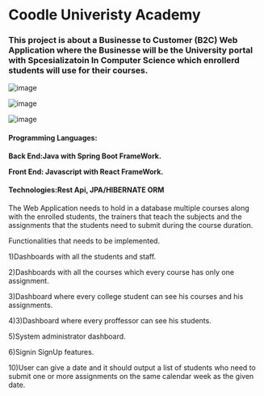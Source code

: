 # Coodle Univeristy Academy 

### This project is about a Businesse to Customer (B2C) Web Application where the Businesse will be the University portal with Spcesializatoin In Computer Science which enrollerd students will use for their courses.


![image](https://user-images.githubusercontent.com/39504405/155449244-3475d4df-4f07-4b7d-a3cd-22d6da50771e.png)

![image](https://user-images.githubusercontent.com/39504405/155450018-810ee761-d097-4ce6-8842-f0e50cdae3cf.png)

![image](https://user-images.githubusercontent.com/39504405/155449935-944a164b-c78d-4192-b2a3-878efdef7d44.png)

#### Programming Languages: 


  **Back End:Java with Spring Boot FrameWork.**<br>

  **Front End: Javascript with React FrameWork.**<br>
  
  
#### Technologies:Rest Api, JPA/HIBERNATE ORM


The Web Application needs to hold in a database multiple courses along with the enrolled students, the trainers that teach the subjects and the assignments that the students need to submit during the course duration.

Functionalities that needs to be implemented.

1)Dashboards with all the students and staff.

2)Dashboards with all the courses which every course has only one assignment.

3)Dashboard where every college student can see his courses and his assignments.

4)3)Dashboard where every proffessor can see his students.

5)System administrator dashboard.

6)Signin SignUp features.

10)User can give a date and it should output a list of students who need to submit one or more assignments on the same calendar week as the given date.



